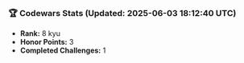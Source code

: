 ### 🏆 Codewars Stats (Updated: 2025-06-03 18:12:40 UTC)

- **Rank:** 8 kyu
- **Honor Points:** 3
- **Completed Challenges:** 1
